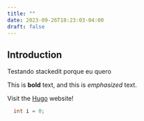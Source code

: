 ```yaml
---
title: ""
date: 2023-09-26T18:23:03-04:00
draft: false
---
```


## Introduction

Testando stackedit
porque eu quero

This is **bold** text, and this is *emphasized* text.

Visit the [Hugo](https://gohugo.io) website!

```c
  int i = 0;
```
<!--stackedit_data:
eyJoaXN0b3J5IjpbLTEyNDc5MDE3MDcsLTU1MjQxODgxNywxMT
UyNzYyMDU1LC01NTI0MTg4MTddfQ==
-->